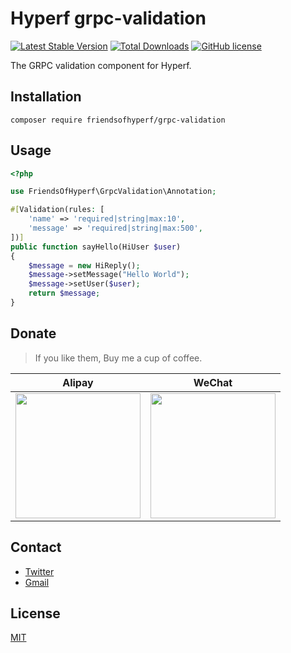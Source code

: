 # Hyperf grpc-validation

[![Latest Stable Version](https://poser.pugx.org/friendsofhyperf/grpc-validation/version.png)](https://packagist.org/packages/friendsofhyperf/grpc-validation)
[![Total Downloads](https://poser.pugx.org/friendsofhyperf/grpc-validation/d/total.png)](https://packagist.org/packages/friendsofhyperf/grpc-validation)
[![GitHub license](https://img.shields.io/github/license/friendsofhyperf/grpc-validation)](https://github.com/friendsofhyperf/grpc-validation)

The GRPC validation component for Hyperf.

## Installation

```shell
composer require friendsofhyperf/grpc-validation
```

## Usage

```php
<?php

use FriendsOfHyperf\GrpcValidation\Annotation;

#[Validation(rules: [
    'name' => 'required|string|max:10',
    'message' => 'required|string|max:500',
])]
public function sayHello(HiUser $user) 
{
    $message = new HiReply();
    $message->setMessage("Hello World");
    $message->setUser($user);
    return $message;
}
```

## Donate

> If you like them, Buy me a cup of coffee.

| Alipay | WeChat |
|  ----  |  ----  |
| <img src="https://hdj.me/images/alipay-min.jpg" width="200" height="200" />  | <img src="https://hdj.me/images/wechat-pay-min.jpg" width="200" height="200" /> |

## Contact

- [Twitter](https://twitter.com/huangdijia)
- [Gmail](mailto:huangdijia@gmail.com)

## License

[MIT](LICENSE)
